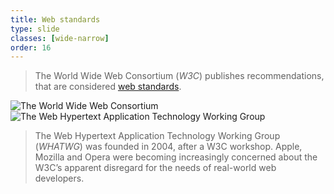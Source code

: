 ```yaml
---
title: Web standards
type: slide
classes: [wide-narrow]
order: 16
---
```


> The World Wide Web Consortium (*W3C*) publishes recommendations, that are considered [web standards](https://www.w3.org/standards/).

![The World Wide Web Consortium](https://upload.wikimedia.org/wikipedia/commons/thumb/e/ed/W3C%C2%AE_Icon.svg/440px-W3C%C2%AE_Icon.svg.png)
![The Web Hypertext Application Technology Working Group](https://upload.wikimedia.org/wikipedia/commons/a/a1/WHATWG_logo.svg)


> The Web Hypertext Application Technology Working Group (*WHATWG*) was founded in 2004, after a W3C workshop. Apple, Mozilla and Opera were becoming increasingly concerned about the W3C’s apparent disregard for the needs of real-world web developers.